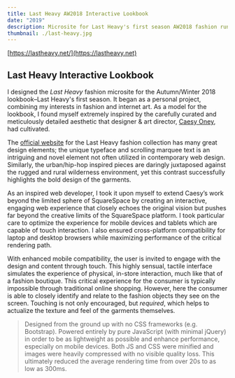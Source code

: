 ```yaml
---
title: Last Heavy AW2018 Interactive Lookbook
date: "2019"
description: Microsite for Last Heavy's first season AW2018 fashion run
thumbnail: ./last-heavy.jpg
---
```


[https://lastheavy.net/](https://lastheavy.net)

## Last Heavy Interactive Lookbook

I designed the *Last Heavy* fashion microsite for the Autumn/Winter 2018 lookbook–Last Heavy's first season. It began as a personal project, combining my interests in fashion and internet art. As a model for the lookbook, I found myself extremely inspired by the carefully curated and meticulously detailed aesthetic that designer & art director, [Caesy Oney](http://caesyoney.com/), had cultivated.

The [official website](https://lastheavy.com) for the Last Heavy fashion collection has many great design elements; the unique typeface and scrolling marquee text is an intriguing and novel element not often utilized in contemporary web design. Similarly, the urban/hip-hop inspired pieces are daringly juxtaposed against the rugged and rural wilderness environment, yet this contrast successfully highlights the bold design of the garments.

As an inspired web developer, I took it upon myself to extend Caesy’s work beyond the limited sphere of SquareSpace by creating an interactive, engaging web experience that closely echoes the original vision but pushes far beyond the creative limits of the SquareSpace platform. I took particular care to optimize the experience for mobile devices and tablets which are capable of touch interaction. I also ensured cross-platform compatibility for laptop and desktop browsers while maximizing performance of the critical rendering path.

With enhanced mobile compatibility, the user is invited to engage with the design and content through touch. This highly sensual, tactile interface simulates the experience of physical, in-store interaction, much like that of a fashion boutique. This critical experience for the consumer is typically impossible through traditional online shopping. However, here the consumer is able to closely identify and relate to the fashion objects they see on the screen. Touching is not only encouraged, but *required*, which helps to actualize the texture and feel of the garments themselves.

> Designed from the ground up with no CSS frameworks (e.g. Bootstrap). Powered entirely by pure JavaScript (with minimal jQuery) in order to be as lightweight as possible and enhance performance, especially on mobile devices. Both JS and CSS were minified and images were heavily compressed with no visible quality loss. This ultimately reduced the average rendering time from over 20s to as low as 300ms.
